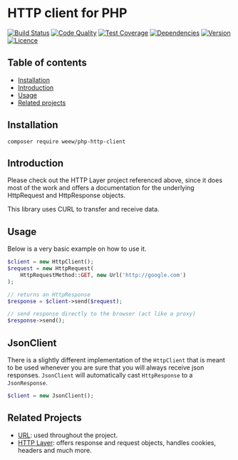 # HTTP client for PHP

[![Build Status](https://img.shields.io/travis/weew/php-http-client.svg)](https://travis-ci.org/weew/php-http-client)
[![Code Quality](https://img.shields.io/scrutinizer/g/weew/php-http-client.svg)](https://scrutinizer-ci.com/g/weew/php-http-client)
[![Test Coverage](https://img.shields.io/coveralls/weew/php-http-client.svg)](https://coveralls.io/github/weew/php-http-client)
[![Dependencies](https://img.shields.io/versioneye/d/php/weew:php-http-client.svg)](https://versioneye.com/php/weew:php-http-client)
[![Version](https://img.shields.io/packagist/v/weew/php-http-client.svg)](https://packagist.org/packages/weew/php-http-client)
[![Licence](https://img.shields.io/packagist/l/weew/php-http-client.svg)](https://packagist.org/packages/weew/php-http-client)

## Table of contents
- [Installation](#installation)
- [Introduction](#introduction)
- [Usage](#usage)
- [Related projects](#related-projects)

## Installation

`composer require weew/php-http-client`

## Introduction

Please check out the HTTP Layer project referenced above, since it does most of the work and offers a documentation for the underlying HttpRequest and HttpResponse objects.

This library uses CURL to transfer and receive data.

## Usage

Below is a very basic example on how to use it.

```php
$client = new HttpClient();
$request = new HttpRequest(
    HttpRequestMethod::GET, new Url('http://google.com')
);

// returns an HttpResponse
$response = $client->send($request);

// send response directly to the browser (act like a proxy)
$response->send();
```

## JsonClient

There is a slightly different implementation of the `HttpClient` that is meant to be used whenever you are sure that you will always receive json responses. `JsonClient` will automatically cast `HttpResponse` to a `JsonResponse`.

```php
$client = new JsonClient();
```

## Related Projects

- [URL](https://github.com/weew/php-url): used throughout the project.
- [HTTP Layer](https://github.com/weew/php-http): offers response and request objects,
handles cookies, headers and much more.
